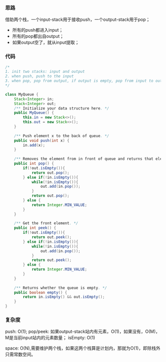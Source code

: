 ### 思路

借助两个栈，一个input-stack用于接收push，一个output-stack用于pop；
- 所有的push都进入input；
- 所有的pop都出自output；
- 如果output空了，就从input提取；


### 代码
```java
/*
1. init two stacks: input and output
2. when push, push to the input
3. when pop, pop from output, if output is empty, pop from input to output, then pop from output
*/

class MyQueue {
    Stack<Integer> in;
    Stack<Integer> out;
    /** Initialize your data structure here. */
    public MyQueue() {
        this.in = new Stack<>();
        this.out = new Stack<>();
    }
    
    /** Push element x to the back of queue. */
    public void push(int x) {
        in.add(x);
    }
    
    /** Removes the element from in front of queue and returns that element. */
    public int pop() {
        if(!out.isEmpty()){
            return out.pop();
        } else if(!in.isEmpty()){
            while(!in.isEmpty()){
                out.add(in.pop());
            }
            return out.pop();
        } else {
            return Integer.MIN_VALUE;
        }
    }
    
    /** Get the front element. */
    public int peek() {
        if(!out.isEmpty()){
            return out.peek();
        } else if(!in.isEmpty()){
            while(!in.isEmpty()){
                out.add(in.pop());
            }
            return out.peek();
        } else {
            return Integer.MIN_VALUE;
        }
    }
    
    /** Returns whether the queue is empty. */
    public boolean empty() {
        return in.isEmpty() && out.isEmpty();
    }
}
```

### 复杂度

push: O(1);
pop/peek: 如果output-stack站内有元素，O(1)，如果没有，O(M)，M是当前input站内的元素数量；
isEmpty: O(1)

space: O(N),需要维护两个栈，如果这两个栈算是计划内，那就为O(1)，即除栈外只需常数空间。
